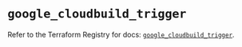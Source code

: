 # `google_cloudbuild_trigger`

Refer to the Terraform Registry for docs: [`google_cloudbuild_trigger`](https://registry.terraform.io/providers/hashicorp/google/5.39.1/docs/resources/cloudbuild_trigger).
